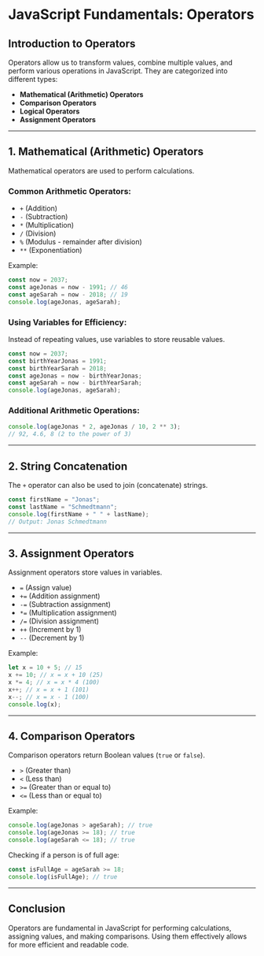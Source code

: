 # JavaScript Fundamentals: Operators

## Introduction to Operators

Operators allow us to transform values, combine multiple values, and perform various operations in JavaScript. They are categorized into different types:

- **Mathematical (Arithmetic) Operators**
- **Comparison Operators**
- **Logical Operators**
- **Assignment Operators**

---

## 1. Mathematical (Arithmetic) Operators

Mathematical operators are used to perform calculations.

### Common Arithmetic Operators:

- `+` (Addition)
- `-` (Subtraction)
- `*` (Multiplication)
- `/` (Division)
- `%` (Modulus - remainder after division)
- `**` (Exponentiation)

Example:

```js
const now = 2037;
const ageJonas = now - 1991; // 46
const ageSarah = now - 2018; // 19
console.log(ageJonas, ageSarah);
```

### Using Variables for Efficiency:

Instead of repeating values, use variables to store reusable values.

```js
const now = 2037;
const birthYearJonas = 1991;
const birthYearSarah = 2018;
const ageJonas = now - birthYearJonas;
const ageSarah = now - birthYearSarah;
console.log(ageJonas, ageSarah);
```

### Additional Arithmetic Operations:

```js
console.log(ageJonas * 2, ageJonas / 10, 2 ** 3);
// 92, 4.6, 8 (2 to the power of 3)
```

---

## 2. String Concatenation

The `+` operator can also be used to join (concatenate) strings.

```js
const firstName = "Jonas";
const lastName = "Schmedtmann";
console.log(firstName + " " + lastName);
// Output: Jonas Schmedtmann
```

---

## 3. Assignment Operators

Assignment operators store values in variables.

- `=` (Assign value)
- `+=` (Addition assignment)
- `-=` (Subtraction assignment)
- `*=` (Multiplication assignment)
- `/=` (Division assignment)
- `++` (Increment by 1)
- `--` (Decrement by 1)

Example:

```js
let x = 10 + 5; // 15
x += 10; // x = x + 10 (25)
x *= 4; // x = x * 4 (100)
x++; // x = x + 1 (101)
x--; // x = x - 1 (100)
console.log(x);
```

---

## 4. Comparison Operators

Comparison operators return Boolean values (`true` or `false`).

- `>` (Greater than)
- `<` (Less than)
- `>=` (Greater than or equal to)
- `<=` (Less than or equal to)

Example:

```js
console.log(ageJonas > ageSarah); // true
console.log(ageJonas >= 18); // true
console.log(ageSarah <= 18); // true
```

Checking if a person is of full age:

```js
const isFullAge = ageSarah >= 18;
console.log(isFullAge); // true
```

---

## Conclusion

Operators are fundamental in JavaScript for performing calculations, assigning values, and making comparisons. Using them effectively allows for more efficient and readable code.
